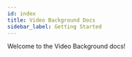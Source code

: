 ```yaml
---
id: index
title: Video Background Docs
sidebar_label: Getting Started
---
```


Welcome to the Video Background docs!